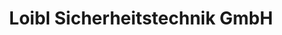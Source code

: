 ---
title: "Loibl Sicherheitstechnik GmbH"
url: /landshut/loibl-sicherheitstechnik-gmbh/
shop: Schlüsseldienst
---